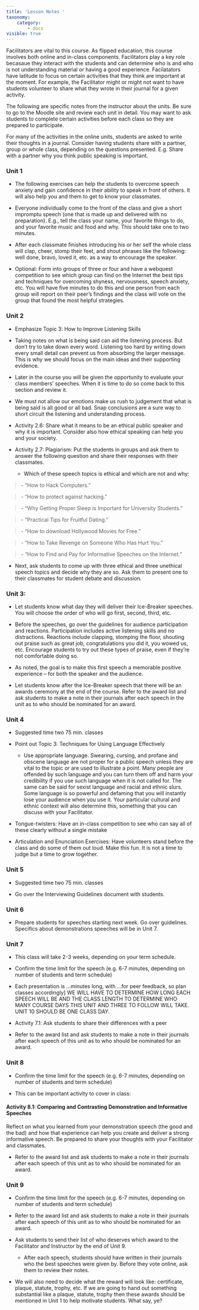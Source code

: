 ```yaml
---
title: 'Lesson Notes '
taxonomy:
    category:
        - docs
visible: true
---
```


Facilitators are vital to this course. As flipped education, this course involves both online and in-class components. Facilitators play a key role becasaue they interact with the students and can determine who is and who is not understanding material or having a good experience. Facilatators have latitude to focus on certain activities that they think are important at the moment. For example, the Facilitator might or might not want to have students volunteer to share what they wrote in their journal for a given activity. 

The following are specific notes from the instructor about the units.  Be sure to go to the Moodle site and review each unit in detail.  You may want to ask students to complete certain activities before each class so they are prepared to participate.


For many of the activities in the online units, students are asked to write
their thoughts in a journal. Consider having students share with a partner,
group or whole class, depending on the questions presented. E.g. Share with a
partner why you think public speaking is important.

### Unit 1

-   The following exercises can help the students to overcome speech anxiety and
    gain confidence in their ability to speak in front of others. It will also
    help you and them to get to know your classmates.

-   Everyone individually come to the front of the class and give a short
    impromptu speech (one that is made up and delivered with no preparation).
    E.g., tell the class your name, your favorite things to do, and your
    favorite music and food and why. This should take one to two minutes.

-   After each classmate finishes introducing his or her self the whole class
    will clap, cheer, stomp their feet, and shout phrases like the following:
    well done, bravo, loved it, etc. as a way to encourage the speaker.

-   Optional: Form into groups of three or four and have a webquest competition
    to see which group can find on the Internet the best tips and techniques for
    overcoming shyness, nervousness, speech anxiety, etc. You will have five
    minutes to do this and one person from each group will report on their
    peer’s findings and the class will vote on the group that found the most
    helpful strategies.

### Unit 2

-   Emphasize Topic 3: How to Improve Listening Skills

-   Taking notes on what is being said can aid the listening process. But don’t
    try to take down every word. Listening too hard by writing down every small
    detail can prevent us from absorbing the larger message. This is why we
    should focus on the main ideas and their supporting evidence.

-   Later in the course you will be given the opportunity to evaluate your class
    members’ speeches. When it is time to do so come back to this section and
    review it.

-   We must not allow our emotions make us rush to judgement that what is being
    said is all good or all bad. Snap conclusions are a sure way to short
    circuit the listening and understanding process.

-   Activity 2.6: Share what it means to be an ethical public speaker and why it
    is important. Consider also how ethical speaking can help you and your
    society.

-   Activity 2.7: Plagiarism: Put the students in groups and ask them to answer
    the following question and share their responses with their classmates.

    -   Which of these speech topics is ethical and which are not and why:

>   \- “How to Hack Computers.”

>   \- “How to protect against hacking.”

>   \- “Why Getting Proper Sleep is Important for University Students.”

>   \- “Practical Tips for Fruitful Dating.”

>   \- “How to download Hollywood Movies for Free.”

>   \- “How to Take Revenge on Someone Who Has Hurt You.”

>   \- “How to Find and Pay for Informative Speeches on the Internet.”

-   Next, ask students to come up with three ethical and three unethical speech
    topics and decide why they are so. Ask them to present one to their
    classmates for student debate and discussion.

### Unit 3:

-   Let students know what day they will deliver their Ice-Breaker speeches. You
    will choose the order of who will go first, second, third, etc.

-   Before the speeches, go over the guidelines for audience participation and
    reactions. Participation includes active listening skills and no
    distractions. Reactions include clapping, stomping the floor, shouting out
    praise such as great job, congratulations you did it, you wowed us, etc.
    Encourage students to try out these types of praise, even if they’re not
    comfortable doing so.

-   As noted, the goal is to make this first speech a memorable positive
    experience – for both the speaker and the audience.

-   Let students know after the Ice-Breaker speech that there will be an awards
    ceremony at the end of the course. Refer to the award list and ask students
    to make a note in their journals after each speech in the unit as to who
    should be nominated for an award.

### Unit 4

-   Suggested time two 75 min. classes

-   Point out Topic 3: Techniques for Using Language Effectively

    -   Use appropriate language. Swearing, cursing, and profane and obscene
        language are not proper for a public speech unless they are vital to the
        topic or are used to illustrate a point. Many people are offended by
        such language and you can turn them off and harm your credibility if you
        use such language when it is not called for. The same can be said for
        sexist language and racial and ethnic slurs. Some language is so
        powerful and defaming that you will instantly lose your audience when
        you use it. Your particular cultural and ethnic context will also
        determine this, something that you can discuss with your Facilitator.

-   Tongue-twisters: Have an in-class competition to see who can say all of
    these clearly without a single mistake

-   Articulation and Enunciation Exercises: Have volunteers stand before the
    class and do some of them out loud. Make this fun. It is not a time to judge
    but a time to grow together.

### Unit 5

-   Suggested time two 75 min. classes

-   Go over the Interviewing Guidelines document with students.

### Unit 6

-   Prepare students for speeches starting next week. Go over guidelines.
    Specifics about demonstrations speeches will be in Unit 7.

### Unit 7

-   This class will take 2-3 weeks, depending on your term schedule.

-   Confirm the time limit for the speech (e.g. 6-7 minutes, depending on number
    of students and term schedule)

-   Each presentation is …minutes long, with …for peer feedback, so plan classes
    accordingly] WE WILL HAVE TO DETERMINE HOW LONG EACH SPEECH WILL BE AND THE
    CLASS LENGTH TO DETERMINE WHO MANY COURSE DAYS THIS UNIT AND THREE TO FOLLOW
    WILL TAKE. UNIT 10 SHOULD BE ONE CLASS DAY.

-   Activity 7.1: Ask students to share their differences with a peer

-   Refer to the award list and ask students to make a note in their journals
    after each speech of this unit as to who should be nominated for an award.

### Unit 8

-   Confirm the time limit for the speech (e.g. 6-7 minutes, depending on number
    of students and term schedule)

-   This can be important activity to cover in class:

#### Activity 8.1: Comparing and Contrasting Demonstration and Informative Speeches 

Reflect on what you learned from your demonstration speech (the good and the
bad) and how that experience can help you create and deliver a strong
informative speech. Be prepared to share your thoughts with your Facilitator and
classmates.

-   Refer to the award list and ask students to make a note in their journals
    after each speech of this unit as to who should be nominated for an award.

### Unit 9

-   Confirm the time limit for the speech (e.g. 6-7 minutes, depending on number
    of students and term schedule)

-   Refer to the award list and ask students to make a note in their journals
    after each speech of this unit as to who should be nominated for an award.

-   Ask students to send their list of who deserves which award to the
    Facilitator and Instructor by the end of Unit 9.

    -   After each speech, students should have written in their journals who
        the best speeches were given by. Before they vote online, ask them to
        review their notes.

-   We will also need to decide what the reward will look like: certificate,
    plaque, statute, trophy, etc. If we are going to hand out something
    substantial like a plaque, statute, trophy then these awards should be
    mentioned in Unit 1 to help motivate students. What say, ye?
